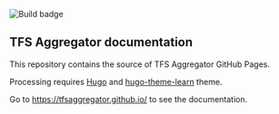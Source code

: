 ![Build badge](https://tfsaggregator.visualstudio.com/_apis/public/build/definitions/2e747373-c780-4b2c-823d-98a3fd2b4e99/8/badge)

## TFS Aggregator documentation

This repository contains the source of TFS Aggregator GitHub Pages.

Processing requires [Hugo](https://gohugo.io/) and [hugo-theme-learn](https://github.com/matcornic/hugo-theme-learn) theme.

Go to https://tfsaggregator.github.io/ to see the documentation.
